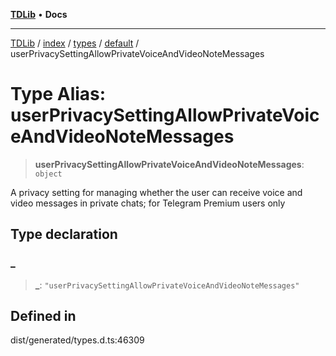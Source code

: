 [**TDLib**](../../../../../../README.md) • **Docs**

***

[TDLib](../../../../../../modules.md) / [index](../../../../../README.md) / [types](../../../README.md) / [default](../README.md) / userPrivacySettingAllowPrivateVoiceAndVideoNoteMessages

# Type Alias: userPrivacySettingAllowPrivateVoiceAndVideoNoteMessages

> **userPrivacySettingAllowPrivateVoiceAndVideoNoteMessages**: `object`

A privacy setting for managing whether the user can receive voice and video messages in private chats; for Telegram Premium users only

## Type declaration

### \_

> **\_**: `"userPrivacySettingAllowPrivateVoiceAndVideoNoteMessages"`

## Defined in

dist/generated/types.d.ts:46309
